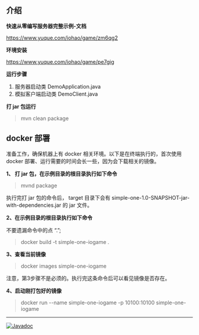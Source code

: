 ## 介绍

**快速从零编写服务器完整示例-文档**

https://www.yuque.com/iohao/game/zm6qg2



**环境安装**

https://www.yuque.com/iohao/game/pe7gig



**运行步骤**

1. 服务器启动类 DemoApplication.java
2. 模拟客户端启动类 DemoClient.java



**打 jar 包运行**

> mvn clean package



## docker 部署

准备工作，确保机器上有 docker 相关环境。以下是在终端执行的，首次使用 docker 部署、运行需要的时间会长一些，因为会下载相关的镜像。



**1、 打 jar 包，在示例目录的根目录执行如下命令**

> mvnd package

执行完打 jar 包的命令后， target 目录下会有 simple-one-1.0-SNAPSHOT-jar-with-dependencies.jar 的 jar 文件。



**2、在示例目录的根目录执行如下命令** 

不要遗漏命令中的点 “.”;

> docker build -t simple-one-iogame .



**3、查看当前镜像**

> docker images simple-one-iogame

注意，第3步骤不是必须的。执行完这条命令后可以看见镜像是否存在。



**4、启动刚打包好的镜像**

> docker run --name simple-one-iogame -p 10100:10100 simple-one-iogame

---

[![Javadoc](https://img.shields.io/badge/JavaDoc-Online-green)](https://iohao.github.io/ioGameSimpleOne/javadoc/)